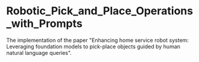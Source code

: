 # Robotic_Pick_and_Place_Operations_with_Prompts
The implementation of the paper "Enhancing home service robot system: Leveraging foundation models to pick-place objects guided by human natural language queries".
